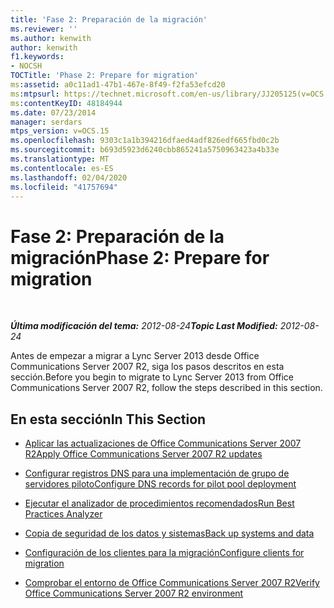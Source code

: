 ```yaml
---
title: 'Fase 2: Preparación de la migración'
ms.reviewer: ''
ms.author: kenwith
author: kenwith
f1.keywords:
- NOCSH
TOCTitle: 'Phase 2: Prepare for migration'
ms:assetid: a0c11ad1-47b1-467e-8f49-f2fa53efcd20
ms:mtpsurl: https://technet.microsoft.com/en-us/library/JJ205125(v=OCS.15)
ms:contentKeyID: 48184944
ms.date: 07/23/2014
manager: serdars
mtps_version: v=OCS.15
ms.openlocfilehash: 9303c1a1b394216dfaed4adf826edf665fbd0c2b
ms.sourcegitcommit: b693d5923d6240cbb865241a5750963423a4b33e
ms.translationtype: MT
ms.contentlocale: es-ES
ms.lasthandoff: 02/04/2020
ms.locfileid: "41757694"
---
```

<div data-xmlns="http://www.w3.org/1999/xhtml">

<div class="topic" data-xmlns="http://www.w3.org/1999/xhtml" data-msxsl="urn:schemas-microsoft-com:xslt" data-cs="http://msdn.microsoft.com/en-us/">

<div data-asp="http://msdn2.microsoft.com/asp">

# <a name="phase-2-prepare-for-migration"></a><span data-ttu-id="ef449-102">Fase 2: Preparación de la migración</span><span class="sxs-lookup"><span data-stu-id="ef449-102">Phase 2: Prepare for migration</span></span>

</div>

<div id="mainSection">

<div id="mainBody">

<span> </span>

<span data-ttu-id="ef449-103">_**Última modificación del tema:** 2012-08-24_</span><span class="sxs-lookup"><span data-stu-id="ef449-103">_**Topic Last Modified:** 2012-08-24_</span></span>

<span data-ttu-id="ef449-104">Antes de empezar a migrar a Lync Server 2013 desde Office Communications Server 2007 R2, siga los pasos descritos en esta sección.</span><span class="sxs-lookup"><span data-stu-id="ef449-104">Before you begin to migrate to Lync Server 2013 from Office Communications Server 2007 R2, follow the steps described in this section.</span></span>

<div>

## <a name="in-this-section"></a><span data-ttu-id="ef449-105">En esta sección</span><span class="sxs-lookup"><span data-stu-id="ef449-105">In This Section</span></span>

  - [<span data-ttu-id="ef449-106">Aplicar las actualizaciones de Office Communications Server 2007 R2</span><span class="sxs-lookup"><span data-stu-id="ef449-106">Apply Office Communications Server 2007 R2 updates</span></span>](apply-office-communications-server-2007-r2-updates.md)

  - [<span data-ttu-id="ef449-107">Configurar registros DNS para una implementación de grupo de servidores piloto</span><span class="sxs-lookup"><span data-stu-id="ef449-107">Configure DNS records for pilot pool deployment</span></span>](configure-dns-records-for-pilot-pool-deployment_1.md)

  - [<span data-ttu-id="ef449-108">Ejecutar el analizador de procedimientos recomendados</span><span class="sxs-lookup"><span data-stu-id="ef449-108">Run Best Practices Analyzer</span></span>](run-best-practices-analyzer_1.md)

  - [<span data-ttu-id="ef449-109">Copia de seguridad de los datos y sistemas</span><span class="sxs-lookup"><span data-stu-id="ef449-109">Back up systems and data</span></span>](back-up-systems-and-data_1.md)

  - [<span data-ttu-id="ef449-110">Configuración de los clientes para la migración</span><span class="sxs-lookup"><span data-stu-id="ef449-110">Configure clients for migration</span></span>](configure-clients-for-migration_1.md)

  - [<span data-ttu-id="ef449-111">Comprobar el entorno de Office Communications Server 2007 R2</span><span class="sxs-lookup"><span data-stu-id="ef449-111">Verify Office Communications Server 2007 R2 environment</span></span>](verify-office-communications-server-2007-r2-environment.md)

</div>

</div>

<span> </span>

</div>

</div>

</div>

